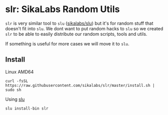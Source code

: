 # slr: SikaLabs Random Utils

`slr` is very similar tool to `slu` ([sikalabs/slu](https://github.com/sikalabs/slu)) but it's for random stuff that doesn't fit into `slu`. We dont want to put random hacks to `slu` so we created `slr` to be able to easily distribute our random scripts, tools and utils.

If something is useful for more cases we will move it to `slu`.

## Install

Linux AMD64

```
curl -fsSL https://raw.githubusercontent.com/sikalabs/slr/master/install.sh | sudo sh
```

Using [slu](https://github.com/sikalabs/slu)

```
slu install-bin slr
```
